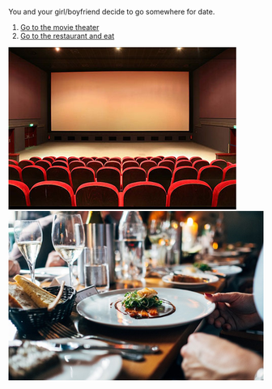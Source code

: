 You and your girl/boyfriend decide to go somewhere for date.  

1. [Go to the movie theater](movies.md)  
2. [Go to the restaurant and eat](restaurant.md)    

![h](movie.jpg)
![h](restaurant.jpg)
